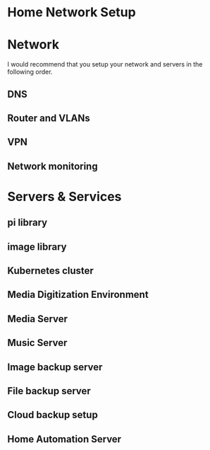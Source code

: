# Home Network Setup

# Network
I would recommend that you setup your network and servers in the following order.
## DNS
## Router and VLANs
## VPN
## Network monitoring
# Servers & Services
## pi library
## image library
## Kubernetes cluster
## Media Digitization Environment
## Media Server
## Music Server
## Image backup server
## File backup server
## Cloud backup setup
## Home Automation Server